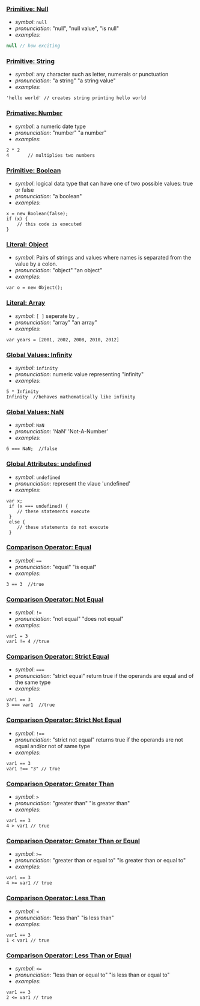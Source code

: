 ### [Primitive: Null](https://developer.mozilla.org/en-US/docs/Web/JavaScript/Reference/Global_Objects/null)

* _symbol_: `null`
* _pronunciation_: "null", "null value", "is null"
* _examples_:
```javascript
null // how exciting
```

### [Primitive: String](https://developer.mozilla.org/en-US/docs/Glossary/String)

* _symbol_: any character such as letter, numerals or punctuation 
* _pronunciation_: "a string" "a string value"
* _examples_:
````
'hello world' // creates string printing hello world
````

### [Primative: Number](https://developer.mozilla.org/en-US/docs/Glossary/Primitive)

* _symbol_: a numeric date type
* _pronunciation_: "number" "a number"
* _examples_:
````
2 * 2
4		// multiplies two numbers
````

### [Primitive: Boolean](https://developer.mozilla.org/en-US/docs/Glossary/Boolean)

* _symbol_: logical data type that can have one of two possible values: true or false
* _pronunciation_: "a boolean"
* _examples_:
````
x = new Boolean(false);
if (x) {
	// this code is executed
}
````

### [Literal: Object](https://developer.mozilla.org/en-US/docs/Web/JavaScript/Reference/Global_Objects/Object)

* _symbol_: Pairs of strings and values where names is separated from the value by a colon.
* _pronunciation_: "object" "an object"
* _examples_: 
````
var o = new Object();
````

### [Literal: Array](https://developer.mozilla.org/en-US/docs/Web/JavaScript/Reference/Global_Objects/Array)

* _symbol_: `[ ]` seperate by ` , `
* _pronunciation_: "array" "an array"
* _examples_:
````
var years = [2001, 2002, 2008, 2010, 2012]
````

### [Global Values: Infinity](https://developer.mozilla.org/en-US/docs/Web/JavaScript/Reference/Global_Objects/Infinity)

* _symbol_: `infinity` 
* _pronunciation_: numeric value representing "infinity"
* _examples_:
````
5 * Infinity
Infinity  //behaves mathematically like infinity
````

### [Global Values: NaN](https://developer.mozilla.org/en-US/docs/Web/JavaScript/Reference/Global_Objects/NaN)

* _symbol_: `NaN` 
* _pronunciation_: 'NaN' 'Not-A-Number'
* _examples_:
````
6 === NaN;  //false
````

### [Global Attributes: undefined](https://developer.mozilla.org/en-US/docs/Web/JavaScript/Reference/Global_Objects/undefined)

* _symbol_: `undefined`
* _pronunciation_: represent the vlaue 'undefined'
* _examples_:
````
var x;
 if (x === undefined) {
 	// these statements execute
 }
 else {
 	// these statements do not execute
 }
````

### [Comparison Operator: Equal](https://developer.mozilla.org/en-US/docs/Web/JavaScript/Guide/Expressions_and_Operators#Comparison_operators)

* _symbol_: `==`
* _pronunciation_: "equal" "is equal"
* _examples_:
````
3 == 3  //true
````

### [Comparison Operator: Not Equal](https://developer.mozilla.org/en-US/docs/Web/JavaScript/Guide/Expressions_and_Operators#Comparison_operators)

* _symbol_: `!=`
* _pronunciation_: "not equal" "does not equal" 
* _examples_:
````
var1 = 3
var1 != 4 //true
````

### [Comparison Operator: Strict Equal](https://developer.mozilla.org/en-US/docs/Web/JavaScript/Guide/Expressions_and_Operators#Comparison_operators)

* _symbol_: `===` 
* _pronunciation_: "strict equal" return true if the operands are equal and of the same type
* _examples_:
````
var1 == 3
3 === var1  //true
````

### [Comparison Operator: Strict Not Equal](https://developer.mozilla.org/en-US/docs/Web/JavaScript/Guide/Expressions_and_Operators#Comparison_operators)

* _symbol_: `!==` 
* _pronunciation_: "strict not equal" returns true if the operands are not equal and/or not of same type
* _examples_:
````
var1 == 3
var1 !== "3" // true
````

### [Comparison Operator: Greater Than](https://developer.mozilla.org/en-US/docs/Web/JavaScript/Guide/Expressions_and_Operators#Comparison_operators)

* _symbol_: `>`
* _pronunciation_: "greater than" "is greater than"
* _examples_:
````
var1 == 3
4 > var1 // true 
````

### [Comparison Operator: Greater Than or Equal](https://developer.mozilla.org/en-US/docs/Web/JavaScript/Guide/Expressions_and_Operators#Comparison_operators)

* _symbol_: `>=` 
* _pronunciation_: "greater than or equal to" "is greater than or equal to"
* _examples_:
````
var1 == 3
4 >= var1 // true
````

### [Comparison Operator: Less Than](https://developer.mozilla.org/en-US/docs/Web/JavaScript/Guide/Expressions_and_Operators#Comparison_operators)

* _symbol_: `<` 
* _pronunciation_: "less than" "is less than"
* _examples_:
````
var1 == 3
1 < var1 // true
````

### [Comparison Operator: Less Than or Equal](https://developer.mozilla.org/en-US/docs/Web/JavaScript/Guide/Expressions_and_Operators#Comparison_operators)

* _symbol_: `<=` 
* _pronunciation_: "less than or equal to" "is less than or equal to"
* _examples_:
````
var1 == 3
2 <= var1 // true
````


